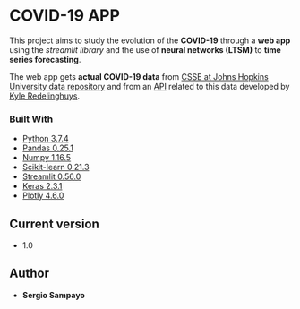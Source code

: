 # COVID-19 APP

This project aims to study the evolution of the **COVID-19** through a **web app** using the *streamlit library* and the use of **neural networks (LTSM)** to **time series forecasting**. 

The web app gets **actual COVID-19 data** from [CSSE at Johns Hopkins University data repository](https://github.com/CSSEGISandData/COVID-19) 
and from an [API](https://covid19api.com/) related to this data developed by [Kyle Redelinghuys](https://twitter.com/ksredelinghuys).

### Built With

* [Python 3.7.4](https://www.python.org/downloads/release/python-374/) 
* [Pandas 0.25.1](https://pandas.pydata.org/) 
* [Numpy 1.16.5](https://numpy.org/)
* [Scikit-learn 0.21.3](https://scikit-learn.org/) 
* [Streamlit 0.56.0](https://www.streamlit.io/) 
* [Keras 2.3.1](https://keras.io/callbacks/) 
* [Plotly 4.6.0](https://plotly.com/) 

## Current version

* 1.0

## Author

* **Sergio Sampayo** 
